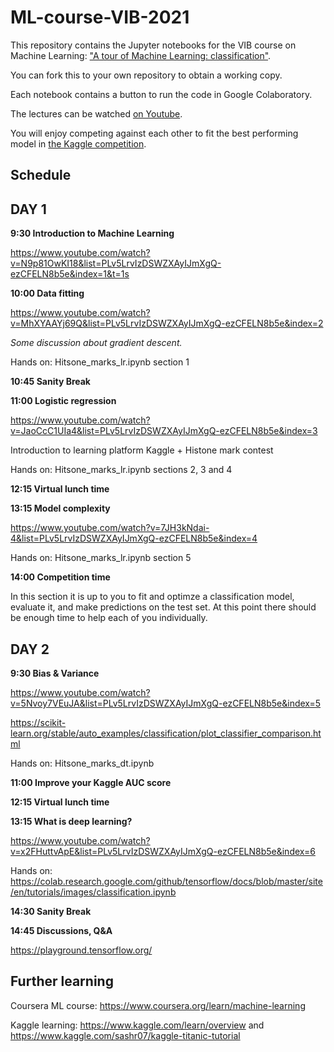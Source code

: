 # ML-course-VIB-2021

This repository contains the Jupyter notebooks for the VIB course on Machine Learning: ["A tour of Machine Learning: classification"](https://training.vib.be/all-trainings/tour-machine-learning-classification).

You can fork this to your own repository to obtain a working copy.

Each notebook contains a button to run the code in Google Colaboratory.

The lectures can be watched [on Youtube](https://www.youtube.com/playlist?list=PLv5LrvIzDSWZXAyIJmXgQ-ezCFELN8b5e).

You will enjoy competing against each other to fit the best performing model in [the Kaggle competition](https://www.kaggle.com/c/a-tour-of-machine-learning-2021).

## Schedule

## DAY 1

**9:30 Introduction to Machine Learning**

https://www.youtube.com/watch?v=N9p81OwKI18&list=PLv5LrvIzDSWZXAyIJmXgQ-ezCFELN8b5e&index=1&t=1s

**10:00 Data fitting**

https://www.youtube.com/watch?v=MhXYAAYj69Q&list=PLv5LrvIzDSWZXAyIJmXgQ-ezCFELN8b5e&index=2

*Some discussion about gradient descent.*

Hands on: Hitsone_marks_lr.ipynb section 1

**10:45 Sanity Break**

**11:00 Logistic regression**

https://www.youtube.com/watch?v=JaoCcC1UIa4&list=PLv5LrvIzDSWZXAyIJmXgQ-ezCFELN8b5e&index=3

Introduction to learning platform Kaggle + Histone mark contest

Hands on: Hitsone_marks_lr.ipynb sections 2, 3 and 4

**12:15 Virtual lunch time**

**13:15 Model complexity**

https://www.youtube.com/watch?v=7JH3kNdai-4&list=PLv5LrvIzDSWZXAyIJmXgQ-ezCFELN8b5e&index=4

Hands on: Hitsone_marks_lr.ipynb section 5

**14:00 Competition time**

In this section it is up to you to fit and optimze a classification model, evaluate it, and make predictions on the test set.
At this point there should be enough time to help each of you individually.

## DAY 2

**9:30 Bias & Variance**

https://www.youtube.com/watch?v=5Nvoy7VEuJA&list=PLv5LrvIzDSWZXAyIJmXgQ-ezCFELN8b5e&index=5

https://scikit-learn.org/stable/auto_examples/classification/plot_classifier_comparison.html

Hands on: Hitsone_marks_dt.ipynb

**11:00 Improve your Kaggle AUC score**

**12:15 Virtual lunch time**

**13:15 What is deep learning?**

https://www.youtube.com/watch?v=x2FHuttvApE&list=PLv5LrvIzDSWZXAyIJmXgQ-ezCFELN8b5e&index=6

Hands on: https://colab.research.google.com/github/tensorflow/docs/blob/master/site/en/tutorials/images/classification.ipynb

**14:30 Sanity Break**

**14:45 Discussions, Q&A**

https://playground.tensorflow.org/

## Further learning

Coursera ML course: https://www.coursera.org/learn/machine-learning

Kaggle learning: https://www.kaggle.com/learn/overview and https://www.kaggle.com/sashr07/kaggle-titanic-tutorial


